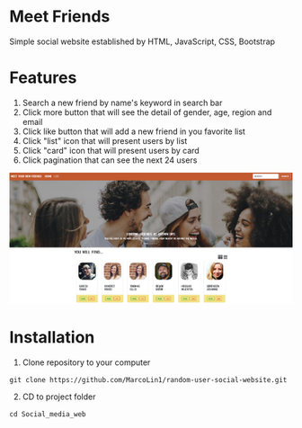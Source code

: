 # Meet Friends

Simple social website established by HTML, JavaScript, CSS, Bootstrap

# Features

1. Search a new friend by name's keyword in search bar
2. Click more button that will see the detail of gender, age, region and email
3. Click like button that will add a new friend in you favorite list
4. Click "list" icon that will present users by list
5. Click "card" icon that will present users by card
6. Click pagination that can see the next 24 users

![image](https://github.com/MarcoLin1/random-user-social-website/blob/master/mainPage.png)

# Installation

1. Clone repository to your computer

```
git clone https://github.com/MarcoLin1/random-user-social-website.git
```

2. CD to project folder

```
cd Social_media_web
```

